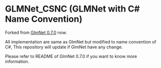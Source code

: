 # GLMNet_CSNC (GLMNet with C# Name Convention)
Forked from [GlmNet 0.7.0](https://github.com/dwmkerr/glmnet) now.

All implementation are same as GlmNet but modified to name convention of C#, This repository will update if GlmNet have any change.

Please refer to README of GlmNet 0.7.0 if you want to know more information.
